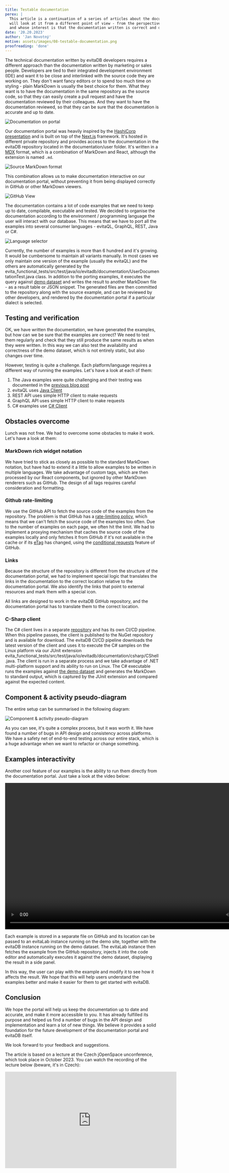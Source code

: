 ```yaml
---
title: Testable documentation
perex: |
  This article is a continuation of a series of articles about the documentation portal of our database. This time we 
  will look at it from a different point of view - from the perspective of the developer who creates the documentation, 
  and whose interest is that the documentation written is correct and does not become outdated over time.
date: '20.20.2023'
author: 'Jan Novotný'
motive: assets/images/08-testable-documentation.png
proofreading: 'done'
---
```


The technical documentation written by evitaDB developers requires a different approach than the documentation written 
by marketing or sales people. Developers are tied to their integrated development environment (IDE) and want it to be 
close and interlinked with the source code they are working on. They don't want fancy editors or to spend too much time 
on styling - plain MarkDown is usually the best choice for them. What they want is to have the documentation in the same 
repository as the source code, so that they can easily create a pull request and have the documentation reviewed by 
their colleagues. And they want to have the documentation reviewed, so that they can be sure that the documentation is
accurate and up to date.

![Documentation on portal](assets/images/08-documentation-on-portal.png "Documentation on portal")

Our documentation portal was heavily inspired by the [HashiCorp presentation](https://www.youtube.com/watch?v=4dqPA4FF15A)
and is built on top of the [Next.js](https://nextjs.org/) framework. It's hosted in different private repository and 
provides access to the documentation in the evitaDB repository located in the <SourceClass>documentation/user</SourceClass>
folder. It's written in a [MDX](05-building-documentation-portal.md#why-ive-chosen-nextjs--mdx) format, which is 
a combination of MarkDown and React, although the extension is named `.md`.

![Source MarkDown format](assets/images/08-source-markdown.png "Source MarkDown format")

This combination allows us to make documentation interactive on our documentation portal, without preventing it from 
being displayed correctly in GitHub or other MarkDown viewers.

![GitHub View](assets/images/08-github-render.png "GitHub view")

The documentation contains a lot of code examples that we need to keep up to date, compilable, executable and tested.
We decided to organise the documentation according to the environment / programming language the user will interact with
our database. This means that we have to port all the examples into several consumer languages - evitaQL, GraphQL, REST, 
Java or C#.

![Language selector](assets/images/08-multilanguage.png "Language selector")

Currently, the number of examples is more than 6 hundred and it's growing. It would be cumbersome to maintain all 
variants manually. In most cases we only maintain one version of the example (usually the evitaQL) and the others are 
automatically generated by the 
<SourceClass>evita_functional_tests/src/test/java/io/evitadb/documentation/UserDocumentationTest.java</SourceClass> 
class. In addition to the porting examples, it executes the query against [demo dataset](https://demo.evitadb.io) and 
writes the result to another MarkDown file - as a result table or JSON snippet. The generated files are then committed 
to the repository along with the source example, and can be reviewed by other developers, and rendered by 
the documentation portal if a particular dialect is selected.

## Testing and verification

OK, we have written the documentation, we have generated the examples, but how can we be sure that the examples are 
correct? We need to test them regularly and check that they still produce the same results as when they were written. 
In this way we can also test the availability and correctness of the demo dataset, which is not entirely static, but 
also changes over time.

However, testing is quite a challenge. Each platform/language requires a different way of running the examples. Let's 
have a look at each of them:

1. The Java examples were quite challenging and their testing was documented in the [previous blog post](06-document-examples-testing.md)
2. evitaQL uses [Java Client](/documentation/use/connectors/java)
3. REST API uses simple HTTP client to make requests
4. GraphQL API uses simple HTTP client to make requests
5. C# examples use [C# Client](/documentation/use/connectors/c-sharp)

## Obstacles overcome

Lunch was not free. We had to overcome some obstacles to make it work. Let's have a look at them:

### MarkDown rich widget notation

We have tried to stick as closely as possible to the standard MarkDown notation, but have had to extend it a little to 
allow examples to be written in multiple languages. We take advantage of custom tags, which are then processed by our 
React components, but ignored by other MarkDown renderers such as GitHub. The design of all tags requires careful 
consideration and formatting.

### Github rate-limiting

We use the GitHub API to fetch the source code of the examples from the repository. The problem is that GitHub has a 
[rate-limiting policy](https://docs.github.com/en/rest/overview/resources-in-the-rest-api?apiVersion=2022-11-28#rate-limits),
which means that we can't fetch the source code of the examples too often. Due to the number of examples on each page, 
we often hit the limit. We had to implement a proxying mechanism that caches the source code of the examples locally and
only fetches it from GitHub if it's not available in the cache or if its [eTag](https://www.endorlabs.com/blog/how-to-get-the-most-out-of-github-api-rate-limits#conditional-requests-aka-etag) has changed, using the 
[conditional requests](https://docs.github.com/en/rest/overview/resources-in-the-rest-api?apiVersion=2022-11-28#conditional-requests) 
feature of GitHub.

### Links

Because the structure of the repository is different from the structure of the documentation portal, we had to implement 
special logic that translates the links in the documentation to the correct location relative to the documentation 
portal. We also identify the links that point to external resources and mark them with a special icon.

All links are designed to work in the evitaDB GitHub repository, and the documentation portal has to translate them to 
the correct location.

### C-Sharp client

The C# client lives in a separate [repository](https://github.com/FgForrest/evitaDB-C-Sharp-client) and has its own 
CI/CD pipeline. When this pipeline passes, the client is published to the NuGet repository and is available for 
download. The evitaDB CI/CD pipeline downloads the latest version of the client and uses it to execute the C# samples on 
the Linux platform via our JUnit extension <SourceClass>evita_functional_tests/src/test/java/io/evitadb/documentation/csharp/CShell.java</SourceClass>.
The client is run in a separate process and we take advantage of .NET multi-platform support and its ability to run on
Linux. The C# executable runs the examples against [the demo dataset](https://demo.evitadb.io) and generates the MarkDown to 
standard output, which is captured by the JUnit extension and compared against the expected content.

## Component & activity pseudo-diagram

The entire setup can be summarised in the following diagram:

![Component & activity pseudo-diagram](assets/images/08-diagram.png "Component & activity pseudo-diagram")

As you can see, it's quite a complex process, but it was worth it. We have found a number of bugs in API design and 
consistency across platforms. We have a safety net of end-to-end testing across our entire stack, which is a huge
advantage when we want to refactor or change something.

## Examples interactivity

Another cool feature of our examples is the ability to run them directly from the documentation portal. Just take a look
at the video below:

<p>
    <video width="850" height="478" controls="controls">
      <source src="https://evitadb.io/download/evitaLab_example.mp4" type="video/mp4"/>
        Your browser does not support the video tag.
    </video>
</p>

Each example is stored in a separate file on GitHub and its location can be passed to an evitaLab instance running on 
the demo site, together with the evitaDB instance running on the demo dataset. The evitaLab instance then fetches the 
example from the GitHub repository, injects it into the code editor and automatically executes it against the demo 
dataset, displaying the result in a side panel.

In this way, the user can play with the example and modify it to see how it affects the result. We hope that this will 
help users understand the examples better and make it easier for them to get started with evitaDB.

## Conclusion

We hope the portal will help us keep the documentation up to date and accurate, and make it more accessible to you. 
It has already fulfilled its purpose and helped us find a number of bugs in the API design and implementation and learn 
a lot of new things. We believe it provides a solid foundation for the future development of the documentation portal 
and evitaDB itself.

We look forward to your feedback and suggestions.

<Note type="info">

The article is based on a lecture at the Czech jOpenSpace unconference, which took place in October 2023. You can watch
the recording of the lecture below (beware, it's in Czech):

<p>
    <iframe width="560" height="315" src="https://www.youtube.com/embed/kJuaVHHexNk?si=8Tseq9zqr3clGaJU" title="YouTube video player" frameborder="0" allow="accelerometer; autoplay; clipboard-write; encrypted-media; gyroscope; picture-in-picture; web-share" allowfullscreen></iframe>
</p>

</Note>
